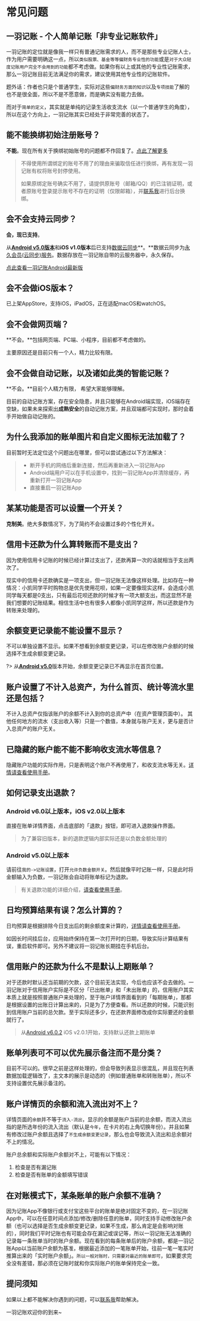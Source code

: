 # 常见问题

## 一羽记账 \- 个人简单记账「非专业记账软件」

一羽记账的定位就是像我一样只有普通记账需求的人，而不是那些专业记账人士，作为用户需要明确这一点，所以`类似股票、基金等等偏财务专业性的功能`或是`对于大众轻度记账用户完全不会用到的功能`都不考虑做。如果你有以上或其他的专业性记账需求，那么一羽记账目前无法满足你的需求，建议使用其他专业性的记账软件。

题外话：作者也只是个普通学生，实际对这些`偏财务方面的知识`以及`专项技能`了解的也不是很全面，所以不是不愿意做，而是确实没有能力去做。

而对于`简单的定义`，其实就是单纯的记录生活收支流水（以一个普通学生的角度），所以在这个方向上，一羽记账其实已经处于非常完善的状态了。

## 能不能换绑初始注册账号？

**不能**。现在所有关于换绑初始账号的问题都不作回复了。[点此了解更多](doc/other/account-secure.md#init-account)

> 不得使用所谓绑定的账号不用了的理由来骗取信任进行换绑，再有发现一羽记账有权将账号封停使用。
>
> 如果原绑定账号确实不用了，请提供原账号（邮箱/QQ）的已注销证明，或者原账号登录提示账号不存在的证明（仅限邮箱），并[联系我](doc/other/contact.md)进行后台换绑。

## 会不会支持云同步？

**会，现已支持**。

从[**Android v5.0版本**](https://www.coolapk.com/apk/kylec.me.lightbookkeeping)和**iOS v1.0版本**后已支持[数据云同步](doc/other/about-sync.md)**。**数据云同步为[永久会员(云同步)服务](doc/other/about-sync.md)。数据存放在一羽记账自带的云服务器中，永久保存。

[点此查看一羽记账Android最新版](https://www.coolapk.com/apk/kylec.me.lightbookkeeping)

## 会不会做iOS版本？

已上架AppStore，支持iOS，iPadOS，正在适配macOS和watchOS。

## 会不会做网页端？

**不会。**包括网页端、PC端、小程序，目前都不考虑做的。

主要原因还是目前只有一个人，精力比较有限。

## 会不会做自动记账，以及诸如此类的智能记账？

**不会。**目前个人精力有限， 希望大家能够理解。

目前的自动记账方案，存在安全隐患，并且只能够在Android端实现，iOS端存在空缺，如果未来探索出**成熟安全**的自动记账方案，并且双端都可实现时，那时会着手开始做自动记账的。

## 为什么我添加的账单图片和自定义图标无法加载了？

目前暂时无法定位这个问题出在哪里，但可以尝试通过以下方法解决：

> * 断开手机的网络后重新连接，然后再重新进入一羽记账App
> * Android端用户可以在手机设置中，找到一羽记账App并清除缓存，再重新打开一羽记账App
> * 直接重启一羽记账App

## 某某功能是否可以设置一个开关？

**克制美**。绝大多数情况下，为了简约不会设置过多的个性化开关。

## 信用卡还款为什么算转账而不是支出？

因为使用信用卡记账的时候已经计算过支出了，还款再算一次的话就相当于支出两次了。

现实中的信用卡还款确实是一项支出，但一羽记账无法像这样处理。比如存在一种情况：小凯同学平时购物总是优先使用花呗，如果一定要像现实这样，会造成小凯同学每天都是0支出，只有最后花呗还款的时候才有一项大额支出，而这显然不是我们想要的记账结果。相信生活中也有很多人都像小凯同学这样，所以还款是作为转账来处理的。

## 余额变更记录能不能设置不显示？

不可以单独设置不显示。如果不想看到余额变更记录，可以在修改账户余额的时候选择不生成余额变更记录。

?> 从[**Android v5.0**](https://www.coolapk.com/apk/kylec.me.lightbookkeeping)版本开始，余额变更记录已不再显示在首页位置。

## 账户设置了不计入总资产，为什么首页、统计等流水里还是包括？

不计入总资产仅指该账户的余额不计入到你的总资产中（在资产管理页面中）。 其他任何地方的流水（支出收入等）只是一个数值，本身就与账户无关，更与是否计入总资产的账户无关。

## 已隐藏的账户能不能不影响收支流水等信息？

隐藏账户功能的实际作用，只是表明这个账户不再使用了，和收支流水等无关。[详情请查看使用手册](doc/func/asset.md#hidden-asset)。

## 如何记录支出退款？

### Android v6.0以上版本，iOS v2.0以上版本

直接在账单详情界面，点击底部的「退款」按钮，即可进入退款操作界面。

> 为了兼容旧版本，新的退款逻辑内部实际还是以负数金额处理的

### Android v5.0以上版本

请前往`我的->记账设置`，打开`允许负数金额开关`。然后就像平时记账一样，只是此时将金额输入为负数，一羽记账会自动将账单标记为退款。

>  有关退款功能的详细介绍，[请查看使用手册](doc/func/refund.md)。

## 日均预算结果有误？怎么计算的？

日均预算是根据排除今日支出后的剩余额度来计算的，[详情请查看使用手册](doc/func/budget.md#remain-daily-average)。

如因长时间挂后台，应用始终保持在第一次打开时的日期，导致实际计算结果有误，重启软件即可。另外不建议将一羽记账长期挂在手机后台。

## 信用账户的还款为什么不是默认上期账单？

对于还款时默认还当前期的欠款，这个目前无法实现，今后也应该不会去做的。一羽记账对于信用账户实际是不区分「已出帐单」和「未出账单」的，信用账户其实本质上就是按照普通账户来处理的，至于账户详情界面看到的「每期账单」，那都是根据设置的出账日计算出来的，只是为了方便查看。所以还款的时候，只能识别到信用账户当前的总欠款。至于实际还多少，在还款界面修改成你实际要还的金额就行了。

> 从[Android v6.0.2](https://www.coolapk.com/apk/kylec.me.lightbookkeeping) iOS v2.0.1开始，支持默认还款上期账单

## 账单列表可不可以优先展示备注而不是分类？

目前不可以的。很早之前是这样处理的，但会导致列表显示很混乱，并且现在列表数据加载逻辑改了，主文本的展示是动态的（例如普通账单和转账账单），所以不支持设置优先展示备注的。

## 账户详情页的余额和流入流出对不上？

详情页面的`余额`并不等于`流入-流出`，显示的余额是账户当前的总余额，而流入流出指的是所选年份的流入流出（默认是`今年`，在卡片的右上角切换年份）。并且如果有修改过账户余额且选择了`不生成余额变更记录`，那么也会导致流入流出和总余额对不上的情况。

账户总余额和实际账户余额对不上，可能有以下情况：

1. 检查是否有漏记账
2. 检查是否有账单的金额填写错误

## 在对账模式下，某条账单的账户余额不准确？

因为记账App不像银行或支付宝这些平台的账单是绝对固定不变的，在一羽记账App中，可以在任意时间点添加/修改/删除任意的账单，同时支持手动修改账户余额（也可以选择是否生成余额变更记录，如果不生成，那么肯定是会影响对账的），同时我们平时记账也有可能会存在漏记或误记等，所以一羽记账无法准确的记录每一条账单当时的账户余额。现在看到的每条账单后的账户余额，都是一羽记账App以当前账户余额为基准，根据最近添加的一笔账单开始，往前一笔一笔实时推算出来的「实时账户余额」。`所以一般对账时，只需要对最近的账单即可`，如果要求完全没有差错，那必须在记账时就和你实际账户的账单保持完全一致。

## 提问须知

如果以上都不能解决你遇到的问题，可以[联系我](doc/other/contact.md)帮助解决。

一羽记账欢迎你的到来~